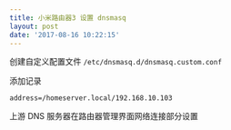 ```yaml
---
title: 小米路由器3 设置 dnsmasq
layout: post
date: '2017-08-16 10:22:15'
---
```


创建自定义配置文件 `/etc/dnsmasq.d/dnsmasq.custom.conf`

添加记录

```
address=/homeserver.local/192.168.10.103
```

上游 DNS 服务器在路由器管理界面网络连接部分设置